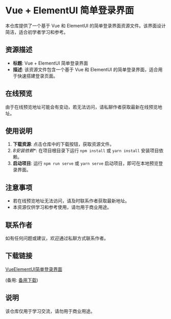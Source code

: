 # Vue + ElementUI 简单登录界面

本仓库提供了一个基于 Vue 和 ElementUI 的简单登录界面资源文件。该界面设计简洁，适合初学者学习和参考。

## 资源描述

- **标题**: Vue + ElementUI 简单登录界面
- **描述**: 该资源文件包含一个基于 Vue 和 ElementUI 的简单登录界面，适合用于快速搭建登录页面。

## 在线预览

由于在线预览地址可能会有变动，若无法访问，请私聊作者获取最新在线预览地址。

## 使用说明

1. **下载资源**: 点击仓库中的下载按钮，获取资源文件。
2. *8安装依赖**: 在项目根目录下运行 `npm install` 或 `yarn install` 安装项目依赖。
3. **启动项目**: 运行 `npm run serve` 或 `yarn serve` 启动项目，即可在本地预览登录界面。

## 注意事项

- 若在线预览地址无法访问，请及时联系作者获取最新地址。
- 本资源仅供学习和参考使用，请勿用于商业用途。

## 联系作者

如有任何问题或建议，欢迎通过私聊方式联系作者。

## 下载链接
[VueElementUI简单登录界面](https://pan.quark.cn/s/3acd3d01de81) 

(备用: [备用下载](https://pan.baidu.com/s/17Mb3YPXRHcoVeCGsZBk9jg?pwd=1234))

## 说明

该仓库仅用于学习交流，请勿用于商业用途。
